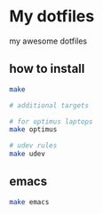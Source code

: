 # My dotfiles
my awesome dotfiles


## how to install
```bash
make

# additional targets

# for optimus laptops
make optimus

# udev rules
make udev

```

## emacs

``` bash
make emacs
```
